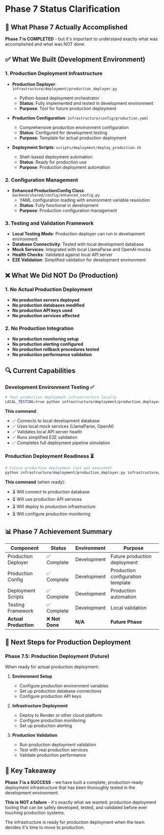 # Phase 7 Status Clarification

## 🎯 **What Phase 7 Actually Accomplished**

**Phase 7 is COMPLETED** - but it's important to understand exactly what was accomplished and what was NOT done.

## ✅ **What We Built (Development Environment)**

### 1. Production Deployment Infrastructure
- **Production Deployer**: `infrastructure/deployment/production_deployer.py`
  - Python-based deployment orchestrator
  - **Status**: Fully implemented and tested in development environment
  - **Purpose**: Tool for future production deployment

- **Production Configuration**: `infrastructure/config/production.yaml`
  - Comprehensive production environment configuration
  - **Status**: Configured for development testing
  - **Purpose**: Template for actual production deployment

- **Deployment Scripts**: `scripts/deployment/deploy_production.sh`
  - Shell-based deployment automation
  - **Status**: Ready for production use
  - **Purpose**: Production deployment automation

### 2. Configuration Management
- **Enhanced ProductionConfig Class**: `backend/shared/config/enhanced_config.py`
  - YAML configuration loading with environment variable resolution
  - **Status**: Fully functional in development
  - **Purpose**: Production configuration management

### 3. Testing and Validation Framework
- **Local Testing Mode**: Production deployer can run in development environment
- **Database Connectivity**: Tested with local development database
- **Mock Services**: Integrated with local LlamaParse and OpenAI mocks
- **Health Checks**: Validated against local API server
- **E2E Validation**: Simplified validation for development environment

## ❌ **What We Did NOT Do (Production)**

### 1. No Actual Production Deployment
- **No production servers deployed**
- **No production databases modified**
- **No production API keys used**
- **No production services affected**

### 2. No Production Integration
- **No production monitoring setup**
- **No production alerting configured**
- **No production rollback procedures tested**
- **No production performance validation**

## 🔍 **Current Capabilities**

### Development Environment Testing ✅
```bash
# Test production deployment infrastructure locally
LOCAL_TESTING=true python infrastructure/deployment/production_deployer.py infrastructure/config/production.yaml
```

**This command**:
- ✅ Connects to local development database
- ✅ Uses local mock services (LlamaParse, OpenAI)
- ✅ Validates local API server health
- ✅ Runs simplified E2E validation
- ✅ Completes full deployment pipeline simulation

### Production Deployment Readiness ⏳
```bash
# Future production deployment (not yet executed)
python infrastructure/deployment/production_deployer.py infrastructure/config/production.yaml
```

**This command** (when ready):
- ⏳ Will connect to production database
- ⏳ Will use production API services
- ⏳ Will deploy to production infrastructure
- ⏳ Will configure production monitoring

## 📊 **Phase 7 Achievement Summary**

| Component | Status | Environment | Purpose |
|-----------|--------|-------------|---------|
| Production Deployer | ✅ Complete | Development | Future production deployment |
| Production Config | ✅ Complete | Development | Production configuration template |
| Deployment Scripts | ✅ Complete | Development | Production automation |
| Testing Framework | ✅ Complete | Development | Local validation |
| **Actual Production** | ❌ **Not Done** | **N/A** | **Future Phase** |

## 🚀 **Next Steps for Production Deployment**

### Phase 7.5: Production Deployment (Future)
When ready for actual production deployment:

1. **Environment Setup**
   - Configure production environment variables
   - Set up production database connections
   - Configure production API keys

2. **Infrastructure Deployment**
   - Deploy to Render or other cloud platform
   - Configure production monitoring
   - Set up production alerting

3. **Production Validation**
   - Run production deployment validation
   - Test with real production services
   - Validate production performance

## 🎯 **Key Takeaway**

**Phase 7 is a SUCCESS** - we have built a complete, production-ready deployment infrastructure that has been thoroughly tested in the development environment. 

**This is NOT a failure** - it's exactly what we wanted: production deployment tooling that can be safely developed, tested, and validated before ever touching production systems.

The infrastructure is ready for production deployment when the team decides it's time to move to production.


